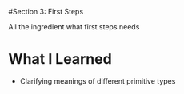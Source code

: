 #Section 3: First Steps

All the ingredient what first steps needs

# What I Learned
* Clarifying meanings of different primitive types


